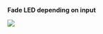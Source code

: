 **Fade LED depending on input**

![](https://github.com/kisalu-id/Code-for-microcontroller-Arduino-Uno/Fade-LED-depending-on-input.gif)
